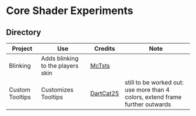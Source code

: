 # Core Shader Experiments
## Directory
Project | Use | Credits | Note
------- | --- | ------- | -----
Blinking | Adds blinking to the players skin | [McTsts](https://github.com/McTsts/mc-core-shaders/tree/main/skin%20effects)
Custom Tooltips | Customizes Tooltips | [DartCat25](https://github.com/DartCat25/resourcepacks) | still to be worked out: use more than 4 colors, extend frame further outwards